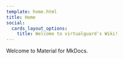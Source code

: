 ```yaml
---
template: home.html
title: Home 
social:
  cards_layout_options:
    title: Welcome to virtualguard's Wiki!
---
```


Welcome to Material for MkDocs.
